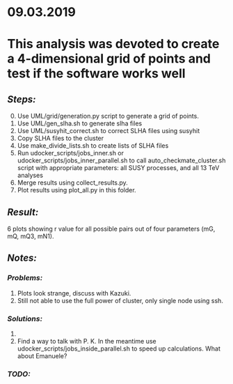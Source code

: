 # 09.03.2019

# This analysis was devoted to create a 4-dimensional grid of points and test if the software works well

## *Steps:*
0. Use UML/grid/generation.py script to generate a grid of points.
1. Use UML/gen_slha.sh to generate slha files
2. Use UML/susyhit_correct.sh to correct SLHA files using susyhit
3. Copy SLHA files to the cluster
4. Use make_divide_lists.sh to create lists of SLHA files
4. Run udocker_scripts/jobs_inner.sh or  udocker_scripts/jobs_inner_parallel.sh to call auto_checkmate_cluster.sh script with appropriate parameters: all SUSY processes, and all 13 TeV analyses
5. Merge results using collect_results.py.
6. Plot results using plot_all.py in this folder.

## *Result:*
6 plots showing r value for all possible pairs out of four parameters (mG, mQ, mQ3, mN1).

## *Notes:*

### *Problems:*
1. Plots look strange, discuss with Kazuki.
2. Still not able to use the full power of cluster, only single node using ssh.

### *Solutions:*
1.
2. Find a way to talk with P. K. In the meantime use udocker_scripts/jobs_inside_parallel.sh to speed up calculations. What about Emanuele?

### *TODO:*
